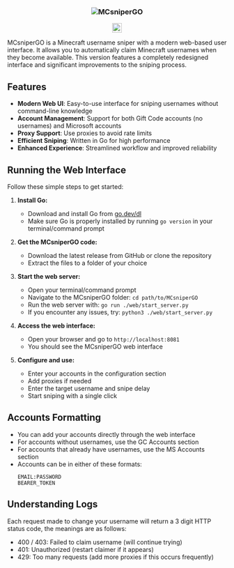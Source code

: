 <h3 align="center">
  <img src="https://i.imgur.com/ShMq72J.png" alt="MCsniperGO"></img>
</h3>

<p align="center">
    <a href="https://github.com/cshooder/MCsniperGO/releases/"><img alt="downloads" src="https://img.shields.io/github/downloads/cshooder/MCsniperGO/total?color=%233889c4" height="22"></a>
</p>

MCsniperGO is a Minecraft username sniper with a modern web-based user interface. It allows you to automatically claim Minecraft usernames when they become available. This version features a completely redesigned interface and significant improvements to the sniping process.

## Features

- **Modern Web UI**: Easy-to-use interface for sniping usernames without command-line knowledge
- **Account Management**: Support for both Gift Code accounts (no usernames) and Microsoft accounts
- **Proxy Support**: Use proxies to avoid rate limits
- **Efficient Sniping**: Written in Go for high performance
- **Enhanced Experience**: Streamlined workflow and improved reliability

## Running the Web Interface

Follow these simple steps to get started:

1. **Install Go:**
   - Download and install Go from [go.dev/dl](https://go.dev/dl/)
   - Make sure Go is properly installed by running `go version` in your terminal/command prompt

2. **Get the MCsniperGO code:**
   - Download the latest release from GitHub or clone the repository
   - Extract the files to a folder of your choice

3. **Start the web server:**
   - Open your terminal/command prompt
   - Navigate to the MCsniperGO folder: `cd path/to/MCsniperGO`
   - Run the web server with: `go run ./web/start_server.py`
   - If you encounter any issues, try: `python3 ./web/start_server.py`

4. **Access the web interface:**
   - Open your browser and go to `http://localhost:8081`
   - You should see the MCsniperGO web interface

5. **Configure and use:**
   - Enter your accounts in the configuration section
   - Add proxies if needed
   - Enter the target username and snipe delay
   - Start sniping with a single click

## Accounts Formatting

- You can add your accounts directly through the web interface
- For accounts without usernames, use the GC Accounts section
- For accounts that already have usernames, use the MS Accounts section
- Accounts can be in either of these formats:
  ```
  EMAIL:PASSWORD
  BEARER_TOKEN
  ```

## Understanding Logs

Each request made to change your username will return a 3 digit HTTP status code, the meanings are as follows:

- 400 / 403: Failed to claim username (will continue trying)
- 401: Unauthorized (restart claimer if it appears)
- 429: Too many requests (add more proxies if this occurs frequently)
